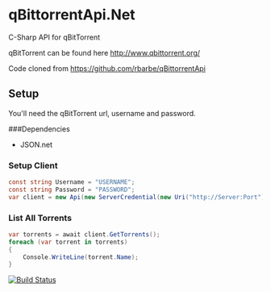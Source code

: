 # qBittorrentApi.Net
C-Sharp API for qBitTorrent

qBitTorrent can be found here http://www.qbittorrent.org/

Code cloned from https://github.com/rbarbe/qBittorrentApi

## Setup
You'll need the qBitTorrent url, username and password.

###Dependencies

+ JSON.net

### Setup Client

```c#
const string Username = "USERNAME";
const string Password = "PASSWORD";
var client = new Api(new ServerCredential(new Uri("http://Server:Port"), Username, Password));
```

### List All Torrents
```c#
var torrents = await client.GetTorrents();
foreach (var torrent in torrents)
{
    Console.WriteLine(torrent.Name);
}
```

[![Build Status](https://travis-ci.org/GlennToms/qBittorrentApi.svg?branch=master)](https://travis-ci.org/GlennToms/qBittorrentApi)
